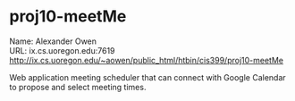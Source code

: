 # proj10-meetMe  

Name: Alexander Owen  
URL:  ix.cs.uoregon.edu:7619  
http://ix.cs.uoregon.edu/~aowen/public_html/htbin/cis399/proj10-meetMe    

Web application meeting scheduler that can connect with Google Calendar to propose and select meeting times.  









